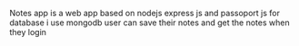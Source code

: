 Notes app is a web app based on nodejs express js and passoport js for database i use mongodb user can save their notes and get the notes when they login

